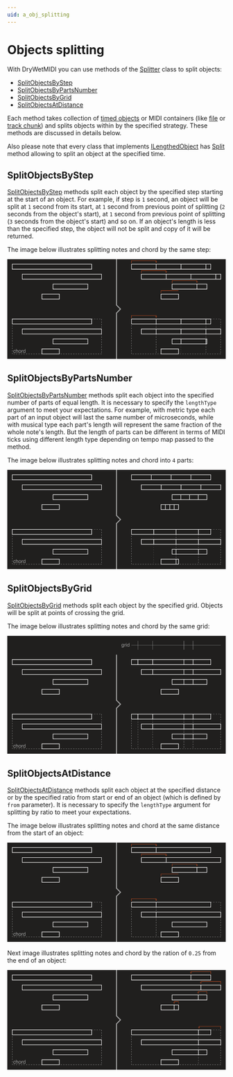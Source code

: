 ```yaml
---
uid: a_obj_splitting
---
```


# Objects splitting

With DryWetMIDI you can use methods of the [Splitter](xref:Melanchall.DryWetMidi.Tools.Splitter) class to split objects:

* [SplitObjectsByStep](xref:Melanchall.DryWetMidi.Tools.Splitter.SplitObjectsByStep*)
* [SplitObjectsByPartsNumber](xref:Melanchall.DryWetMidi.Tools.Splitter.SplitObjectsByPartsNumber*)
* [SplitObjectsByGrid](xref:Melanchall.DryWetMidi.Tools.Splitter.SplitObjectsByGrid*)
* [SplitObjectsAtDistance](xref:Melanchall.DryWetMidi.Tools.Splitter.SplitObjectsAtDistance*)

Each method takes collection of [timed objects](xref:Melanchall.DryWetMidi.Interaction.ITimedObject) or MIDI containers (like [file](xref:Melanchall.DryWetMidi.Core.MidiFile) or [track chunk](xref:Melanchall.DryWetMidi.Core.TrackChunk)) and splits objects within by the specified strategy. These methods are discussed in details below.

Also please note that every class that implements [ILengthedObject](xref:Melanchall.DryWetMidi.Interaction.ILengthedObject) has [Split](xref:Melanchall.DryWetMidi.Interaction.ILengthedObject.Split*) method allowing to split an object at the specified time.

## SplitObjectsByStep

[SplitObjectsByStep](xref:Melanchall.DryWetMidi.Tools.Splitter.SplitObjectsByStep*) methods split each object by the specified step starting at the start of an object. For example, if step is `1` second, an object will be split at `1` second from its start, at `1` second from previous point of splitting (`2` seconds from the object's start), at `1` second from previous point of splitting (`3` seconds from the object's start) and so on. If an object's length is less than the specified step, the object will not be split and copy of it will be returned.

The image below illustrates splitting notes and chord by the same step:

![Split by step](images/Splitter/SplitByStep.png)

## SplitObjectsByPartsNumber

[SplitObjectsByPartsNumber](xref:Melanchall.DryWetMidi.Tools.Splitter.SplitObjectsByPartsNumber*) methods split each object into the specified number of parts of equal length. It is necessary to specify the `lengthType` argument to meet your expectations. For example, with metric type each part of an input object will last the same number of microseconds, while with musical type each part's length will represent the same fraction of the whole note's length. But the length of parts can be different in terms of MIDI ticks using different length type depending on tempo map passed to the method.

The image below illustrates splitting notes and chord into `4` parts:

![Split by parts number](images/Splitter/SplitByPartsNumber.png)

## SplitObjectsByGrid

[SplitObjectsByGrid](xref:Melanchall.DryWetMidi.Tools.Splitter.SplitObjectsByGrid*) methods split each object by the specified grid. Objects will be split at points of crossing the grid.

The image below illustrates splitting notes and chord by the same grid:

![Split by grid](images/Splitter/SplitByGrid.png)

## SplitObjectsAtDistance

[SplitObjectsAtDistance](xref:Melanchall.DryWetMidi.Tools.Splitter.SplitObjectsAtDistance*) methods split each object at the specified distance or by the specified ratio from start or end of an object (which is defined by `from` parameter). It is necessary to specify the `lengthType` argument for splitting by ratio to meet your expectations.

The image below illustrates splitting notes and chord at the same distance from the start of an object:

![Split at distance by step from start](images/Splitter/SplitAtDistanceByStepFromStart.png)

Next image illustrates splitting notes and chord by the ration of `0.25` from the end of an object:

![Split at distance by ratio from end](images/Splitter/SplitAtDistanceByRatioFromEnd.png)